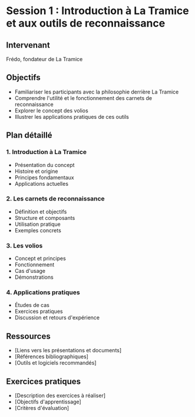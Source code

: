# Session 1 : Introduction à La Tramice et aux outils de reconnaissance

## Intervenant
Frédo, fondateur de La Tramice

## Objectifs
- Familiariser les participants avec la philosophie derrière La Tramice
- Comprendre l'utilité et le fonctionnement des carnets de reconnaissance
- Explorer le concept des volios
- Illustrer les applications pratiques de ces outils

## Plan détaillé

### 1. Introduction à La Tramice
- Présentation du concept
- Histoire et origine
- Principes fondamentaux
- Applications actuelles

### 2. Les carnets de reconnaissance
- Définition et objectifs
- Structure et composants
- Utilisation pratique
- Exemples concrets

### 3. Les volios
- Concept et principes
- Fonctionnement
- Cas d'usage
- Démonstrations

### 4. Applications pratiques
- Études de cas
- Exercices pratiques
- Discussion et retours d'expérience

## Ressources
- [Liens vers les présentations et documents]
- [Références bibliographiques]
- [Outils et logiciels recommandés]

## Exercices pratiques
- [Description des exercices à réaliser]
- [Objectifs d'apprentissage]
- [Critères d'évaluation]

